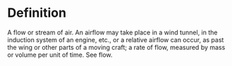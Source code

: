 # Definition

A flow or stream of air. An airflow may take place in a wind tunnel, in
the induction system of an engine, etc., or a relative airflow can
occur, as past the wing or other parts of a moving craft; a rate of
flow, measured by mass or volume per unit of time. See flow.
